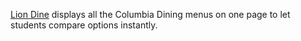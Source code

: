 <a href="https://liondine.com">Lion Dine</a> displays all the Columbia Dining menus on one page to let students compare options instantly.
